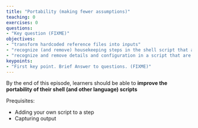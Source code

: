 ```yaml
---
title: "Portability (making fewer assumptions)"
teaching: 0
exercises: 0
questions:
- "Key question (FIXME)"
objectives:
- "transform hardcoded reference files into inputs"
- "recognize (and remove) housekeeping steps in the shell script that are not needed in CWL"
- "recognize and remove details and configuration in a script that are specific to particular infrastructure"
keypoints:
- "First key point. Brief Answer to questions. (FIXME)"
---
```

By the end of this episode,
learners should be able to
__improve the portability of their shell (and other language) scripts__

Prequisites:
- Adding your own script to a step
- Capturing output
